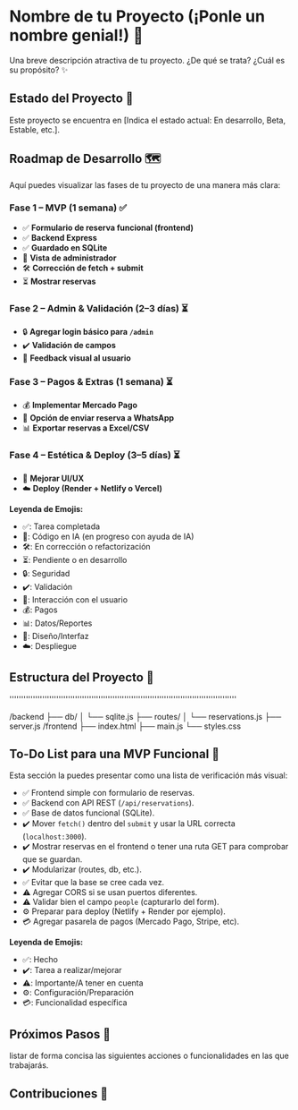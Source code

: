 # Nombre de tu Proyecto (¡Ponle un nombre genial!) 🚀

Una breve descripción atractiva de tu proyecto. ¿De qué se trata? ¿Cuál es su propósito? ✨

## Estado del Proyecto 🚦

Este proyecto se encuentra en [Indica el estado actual: En desarrollo, Beta, Estable, etc.].

## Roadmap de Desarrollo 🗺️

Aquí puedes visualizar las fases de tu proyecto de una manera más clara:

### Fase 1 – MVP (1 semana) ✅

* ✅ **Formulario de reserva funcional (frontend)**
* ✅ **Backend Express**
* ✅ **Guardado en SQLite**
* 🚧 **Vista de administrador**
* 🛠️ **Corrección de fetch + submit**
* ⏳ **Mostrar reservas**

### Fase 2 – Admin & Validación (2–3 días) ⏳

* 🔒 **Agregar login básico para `/admin`**
* ✔️ **Validación de campos**
* 💬 **Feedback visual al usuario**

### Fase 3 – Pagos & Extras (1 semana) ⏳

* 💰 **Implementar Mercado Pago**
* 💬 **Opción de enviar reserva a WhatsApp**
* 📊 **Exportar reservas a Excel/CSV**

### Fase 4 – Estética & Deploy (3–5 días) ⏳

* 🎨 **Mejorar UI/UX**
* ☁️ **Deploy (Render + Netlify o Vercel)**

**Leyenda de Emojis:**

* ✅: Tarea completada
* 🚧: Código en IA (en progreso con ayuda de IA)
* 🛠️: En corrección o refactorización
* ⏳: Pendiente o en desarrollo
* 🔒: Seguridad
* ✔️: Validación
* 💬: Interacción con el usuario
* 💰: Pagos
* 📊: Datos/Reportes
* 🎨: Diseño/Interfaz
* ☁️: Despliegue

## Estructura del Proyecto 📂

'''''''''''''''''''''''''''''''''''''''''''''''''''''''''''''''''''''''''''''''''''''''''''''''''

/backend
  ├── db/
  │     └── sqlite.js
  ├── routes/
  │     └── reservations.js
  ├── server.js
/frontend
  ├── index.html
  ├── main.js
  └── styles.css




## To-Do List para una MVP Funcional 📝

Esta sección la puedes presentar como una lista de verificación más visual:

* ✅ Frontend simple con formulario de reservas.
* ✅ Backend con API REST (`/api/reservations`).
* ✅ Base de datos funcional (SQLite).
* ✔️ Mover `fetch()` dentro del `submit` y usar la URL correcta (`localhost:3000`).
* ✔️ Mostrar reservas en el frontend o tener una ruta GET para comprobar que se guardan.
* ✔️ Modularizar (routes, db, etc.).
* ✅ Evitar que la base se cree cada vez.
* ⚠️ Agregar CORS si se usan puertos diferentes.
* ⚠️ Validar bien el campo `people` (capturarlo del form).
* ⚙️ Preparar para deploy (Netlify + Render por ejemplo).
* 💳 Agregar pasarela de pagos (Mercado Pago, Stripe, etc).

**Leyenda de Emojis:**

* ✅: Hecho
* ✔️: Tarea a realizar/mejorar
* ⚠️: Importante/A tener en cuenta
* ⚙️: Configuración/Preparación
* 💳: Funcionalidad específica

## Próximos Pasos 🚀

listar de forma concisa las siguientes acciones o funcionalidades en las que trabajarás.

## Contribuciones 🤝
